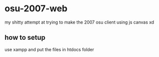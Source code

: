 # osu-2007-web
 my shitty attempt at trying to make the 2007 osu client using js canvas xd
## how to setup
use xampp and put the files in htdocs folder

